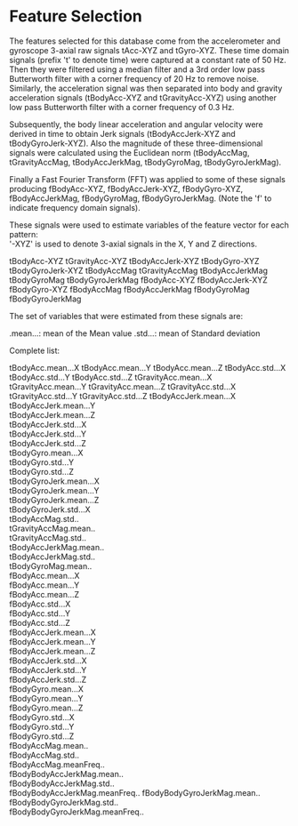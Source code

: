 Feature Selection 
=================

The features selected for this database come from the accelerometer and gyroscope 3-axial raw signals tAcc-XYZ and tGyro-XYZ. These time domain signals (prefix 't' to denote time) were captured at a constant rate of 50 Hz. Then they were filtered using a median filter and a 3rd order low pass Butterworth filter with a corner frequency of 20 Hz to remove noise. Similarly, the acceleration signal was then separated into body and gravity acceleration signals (tBodyAcc-XYZ and tGravityAcc-XYZ) using another low pass Butterworth filter with a corner frequency of 0.3 Hz. 

Subsequently, the body linear acceleration and angular velocity were derived in time to obtain Jerk signals (tBodyAccJerk-XYZ and tBodyGyroJerk-XYZ). Also the magnitude of these three-dimensional signals were calculated using the Euclidean norm (tBodyAccMag, tGravityAccMag, tBodyAccJerkMag, tBodyGyroMag, tBodyGyroJerkMag). 

Finally a Fast Fourier Transform (FFT) was applied to some of these signals producing fBodyAcc-XYZ, fBodyAccJerk-XYZ, fBodyGyro-XYZ, fBodyAccJerkMag, fBodyGyroMag, fBodyGyroJerkMag. (Note the 'f' to indicate frequency domain signals). 

These signals were used to estimate variables of the feature vector for each pattern:  
'-XYZ' is used to denote 3-axial signals in the X, Y and Z directions.

tBodyAcc-XYZ
tGravityAcc-XYZ
tBodyAccJerk-XYZ
tBodyGyro-XYZ
tBodyGyroJerk-XYZ
tBodyAccMag
tGravityAccMag
tBodyAccJerkMag
tBodyGyroMag
tBodyGyroJerkMag
fBodyAcc-XYZ
fBodyAccJerk-XYZ
fBodyGyro-XYZ
fBodyAccMag
fBodyAccJerkMag
fBodyGyroMag
fBodyGyroJerkMag

The set of variables that were estimated from these signals are: 

.mean...: mean of the Mean value
.std...: mean of Standard deviation

Complete list:

tBodyAcc.mean...X
tBodyAcc.mean...Y
tBodyAcc.mean...Z
tBodyAcc.std...X
tBodyAcc.std...Y
tBodyAcc.std...Z
tGravityAcc.mean...X
tGravityAcc.mean...Y
tGravityAcc.mean...Z
tGravityAcc.std...X
tGravityAcc.std...Y
tGravityAcc.std...Z
tBodyAccJerk.mean...X
tBodyAccJerk.mean...Y           
tBodyAccJerk.mean...Z           
tBodyAccJerk.std...X           
tBodyAccJerk.std...Y            
tBodyAccJerk.std...Z            
tBodyGyro.mean...X             
tBodyGyro.std...Y               
tBodyGyro.std...Z               
tBodyGyroJerk.mean...X         
tBodyGyroJerk.mean...Y          
tBodyGyroJerk.mean...Z          
tBodyGyroJerk.std...X          
tBodyAccMag.std..               
tGravityAccMag.mean..           
tGravityAccMag.std..           
tBodyAccJerkMag.mean..          
tBodyAccJerkMag.std..           
tBodyGyroMag.mean..            
fBodyAcc.mean...X               
fBodyAcc.mean...Y               
fBodyAcc.mean...Z              
fBodyAcc.std...X                
fBodyAcc.std...Y                
fBodyAcc.std...Z               
fBodyAccJerk.mean...X           
fBodyAccJerk.mean...Y           
fBodyAccJerk.mean...Z          
fBodyAccJerk.std...X            
fBodyAccJerk.std...Y            
fBodyAccJerk.std...Z           
fBodyGyro.mean...X              
fBodyGyro.mean...Y              
fBodyGyro.mean...Z             
fBodyGyro.std...X               
fBodyGyro.std...Y               
fBodyGyro.std...Z              
fBodyAccMag.mean..              
fBodyAccMag.std..               
fBodyAccMag.meanFreq..         
fBodyBodyAccJerkMag.mean..      
fBodyBodyAccJerkMag.std..       
fBodyBodyAccJerkMag.meanFreq.. 
fBodyBodyGyroJerkMag.mean..     
fBodyBodyGyroJerkMag.std..      
fBodyBodyGyroJerkMag.meanFreq..

